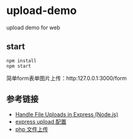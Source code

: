# upload-demo
upload demo for web
## start
```
npm install
npm start
```

简单form表单图片上传：http:127.0.0.1:3000/form

## 参考链接
- [Handle File Uploads in Express (Node.js)](http://www.hacksparrow.com/handle-file-uploads-in-express-node-js.html)
- [express upload 配置](http://expressjs.com/en/4x/api.html#req.body)
- [php 文件上传](https://github.com/footya/upload-demo.git)
